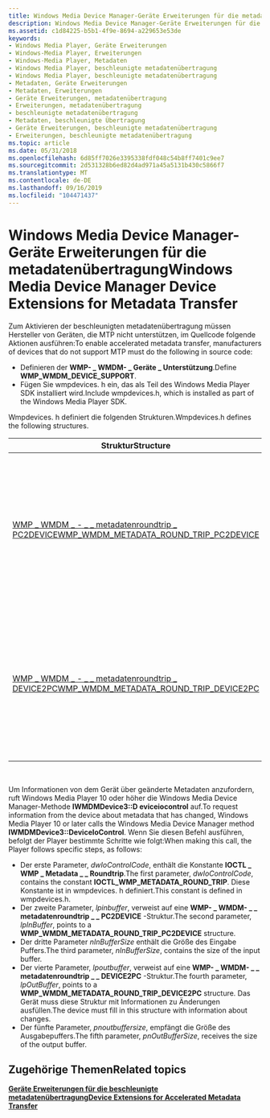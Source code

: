 ```yaml
---
title: Windows Media Device Manager-Geräte Erweiterungen für die metadatenübertragung
description: Windows Media Device Manager-Geräte Erweiterungen für die metadatenübertragung
ms.assetid: c1d84225-b5b1-4f9e-8694-a229653e53de
keywords:
- Windows Media Player, Geräte Erweiterungen
- Windows-Media Player, Erweiterungen
- Windows-Media Player, Metadaten
- Windows Media Player, beschleunigte metadatenübertragung
- Windows Media Player, beschleunigte metadatenübertragung
- Metadaten, Geräte Erweiterungen
- Metadaten, Erweiterungen
- Geräte Erweiterungen, metadatenübertragung
- Erweiterungen, metadatenübertragung
- beschleunigte metadatenübertragung
- Metadaten, beschleunigte Übertragung
- Geräte Erweiterungen, beschleunigte metadatenübertragung
- Erweiterungen, beschleunigte metadatenübertragung
ms.topic: article
ms.date: 05/31/2018
ms.openlocfilehash: 6d85ff7026e3395338fdf048c54b8ff7401c9ee7
ms.sourcegitcommit: 2d531328b6ed82d4ad971a45a5131b430c5866f7
ms.translationtype: MT
ms.contentlocale: de-DE
ms.lasthandoff: 09/16/2019
ms.locfileid: "104471437"
---
```

# <a name="windows-media-device-manager-device-extensions-for-metadata-transfer"></a><span data-ttu-id="196cf-116">Windows Media Device Manager-Geräte Erweiterungen für die metadatenübertragung</span><span class="sxs-lookup"><span data-stu-id="196cf-116">Windows Media Device Manager Device Extensions for Metadata Transfer</span></span>

<span data-ttu-id="196cf-117">Zum Aktivieren der beschleunigten metadatenübertragung müssen Hersteller von Geräten, die MTP nicht unterstützen, im Quellcode folgende Aktionen ausführen:</span><span class="sxs-lookup"><span data-stu-id="196cf-117">To enable accelerated metadata transfer, manufacturers of devices that do not support MTP must do the following in source code:</span></span>

-   <span data-ttu-id="196cf-118">Definieren der **WMP- \_ WMDM- \_ Geräte \_ Unterstützung**.</span><span class="sxs-lookup"><span data-stu-id="196cf-118">Define **WMP\_WMDM\_DEVICE\_SUPPORT**.</span></span>
-   <span data-ttu-id="196cf-119">Fügen Sie wmpdevices. h ein, das als Teil des Windows Media Player SDK installiert wird.</span><span class="sxs-lookup"><span data-stu-id="196cf-119">Include wmpdevices.h, which is installed as part of the Windows Media Player SDK.</span></span>

<span data-ttu-id="196cf-120">Wmpdevices. h definiert die folgenden Strukturen.</span><span class="sxs-lookup"><span data-stu-id="196cf-120">Wmpdevices.h defines the following structures.</span></span>



| <span data-ttu-id="196cf-121">Struktur</span><span class="sxs-lookup"><span data-stu-id="196cf-121">Structure</span></span>                                                                                 | <span data-ttu-id="196cf-122">BESCHREIBUNG</span><span class="sxs-lookup"><span data-stu-id="196cf-122">Description</span></span>                                                                                                                                       |
|-------------------------------------------------------------------------------------------|---------------------------------------------------------------------------------------------------------------------------------------------------|
| [<span data-ttu-id="196cf-123">WMP \_ WMDM \_ - \_ \_ metadatenroundtrip \_ PC2DEVICE</span><span class="sxs-lookup"><span data-stu-id="196cf-123">WMP\_WMDM\_METADATA\_ROUND\_TRIP\_PC2DEVICE</span></span>](/previous-versions/windows/desktop/api/wmpdevices/ns-wmpdevices-wmp_wmdm_metadata_round_trip_pc2device) | <span data-ttu-id="196cf-124">Struktur, die von Windows-Media Player verwendet wird, um beschleunigte Metadaten-Synchronisierungs Informationen von tragbaren Geräten anzufordern, die MTP nicht unterstützen.</span><span class="sxs-lookup"><span data-stu-id="196cf-124">Structure used by Windows Media Player to request accelerated metadata synchronization information from portable devices that do not support MTP.</span></span> |
| [<span data-ttu-id="196cf-125">WMP \_ WMDM \_ - \_ \_ metadatenroundtrip \_ DEVICE2PC</span><span class="sxs-lookup"><span data-stu-id="196cf-125">WMP\_WMDM\_METADATA\_ROUND\_TRIP\_DEVICE2PC</span></span>](/previous-versions/windows/desktop/api/wmpdevices/ns-wmpdevices-wmp_wmdm_metadata_round_trip_device2pc) | <span data-ttu-id="196cf-126">Struktur, die von Windows Media Player verwendet wird, um beschleunigte Metadaten-Synchronisierungs Informationen von tragbaren Geräten zu empfangen, die MTP nicht unterstützen.</span><span class="sxs-lookup"><span data-stu-id="196cf-126">Structure used by Windows Media Player to receive accelerated metadata synchronization information from portable devices that do not support MTP.</span></span> |



 

<span data-ttu-id="196cf-127">Um Informationen von dem Gerät über geänderte Metadaten anzufordern, ruft Windows Media Player 10 oder höher die Windows Media Device Manager-Methode **IWMDMDevice3::D eviceiocontrol** auf.</span><span class="sxs-lookup"><span data-stu-id="196cf-127">To request information from the device about metadata that has changed, Windows Media Player 10 or later calls the Windows Media Device Manager method **IWMDMDevice3::DeviceIoControl**.</span></span> <span data-ttu-id="196cf-128">Wenn Sie diesen Befehl ausführen, befolgt der Player bestimmte Schritte wie folgt:</span><span class="sxs-lookup"><span data-stu-id="196cf-128">When making this call, the Player follows specific steps, as follows:</span></span>

-   <span data-ttu-id="196cf-129">Der erste Parameter, *dwIoControlCode*, enthält die Konstante **IOCTL \_ WMP \_ Metadata \_ \_ Roundtrip**.</span><span class="sxs-lookup"><span data-stu-id="196cf-129">The first parameter, *dwIoControlCode*, contains the constant **IOCTL\_WMP\_METADATA\_ROUND\_TRIP**.</span></span> <span data-ttu-id="196cf-130">Diese Konstante ist in wmpdevices. h definiert.</span><span class="sxs-lookup"><span data-stu-id="196cf-130">This constant is defined in wmpdevices.h.</span></span>
-   <span data-ttu-id="196cf-131">Der zweite Parameter, *lpinbuffer*, verweist auf eine **WMP- \_ WMDM- \_ \_ metadatenroundtrip \_ \_ PC2DEVICE** -Struktur.</span><span class="sxs-lookup"><span data-stu-id="196cf-131">The second parameter, *lpInBuffer*, points to a **WMP\_WMDM\_METADATA\_ROUND\_TRIP\_PC2DEVICE** structure.</span></span>
-   <span data-ttu-id="196cf-132">Der dritte Parameter *nInBufferSize* enthält die Größe des Eingabe Puffers.</span><span class="sxs-lookup"><span data-stu-id="196cf-132">The third parameter, *nInBufferSize*, contains the size of the input buffer.</span></span>
-   <span data-ttu-id="196cf-133">Der vierte Parameter, *lpoutbuffer*, verweist auf eine **WMP- \_ WMDM- \_ \_ metadatenroundtrip \_ \_ DEVICE2PC** -Struktur.</span><span class="sxs-lookup"><span data-stu-id="196cf-133">The fourth parameter, *lpOutBuffer*, points to a **WMP\_WMDM\_METADATA\_ROUND\_TRIP\_DEVICE2PC** structure.</span></span> <span data-ttu-id="196cf-134">Das Gerät muss diese Struktur mit Informationen zu Änderungen ausfüllen.</span><span class="sxs-lookup"><span data-stu-id="196cf-134">The device must fill in this structure with information about changes.</span></span>
-   <span data-ttu-id="196cf-135">Der fünfte Parameter, *pnoutbuffersize*, empfängt die Größe des Ausgabepuffers.</span><span class="sxs-lookup"><span data-stu-id="196cf-135">The fifth parameter, *pnOutBufferSize*, receives the size of the output buffer.</span></span>

## <a name="related-topics"></a><span data-ttu-id="196cf-136">Zugehörige Themen</span><span class="sxs-lookup"><span data-stu-id="196cf-136">Related topics</span></span>

<dl> <dt>

[<span data-ttu-id="196cf-137">**Geräte Erweiterungen für die beschleunigte metadatenübertragung**</span><span class="sxs-lookup"><span data-stu-id="196cf-137">**Device Extensions for Accelerated Metadata Transfer**</span></span>](device-extensions-for-accelerated-metadata-transfer.md)
</dt> </dl>

 

 




